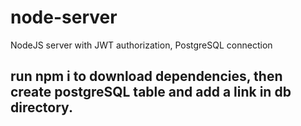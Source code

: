 # node-server
NodeJS server with JWT authorization, PostgreSQL connection

## run npm i to download dependencies, then create postgreSQL table and add a link in db directory.
